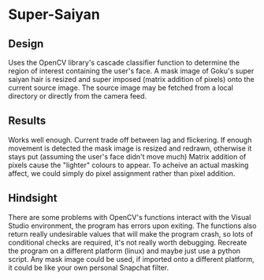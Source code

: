 # Super-Saiyan

Design
-----------------------------------------------------------------------------------------------------------------------------------------
Uses the OpenCV library's cascade classifier function to determine the region of interest containing the user's face.
A mask image of Goku's super saiyan hair is resized and super imposed (matrix addition of pixels) onto the current source image.
The source image may be fetched from a local directory or directly from the camera feed. 

Results
-----------------------------------------------------------------------------------------------------------------------------------------
Works well enough.
Current trade off between lag and flickering.
If enough movement is detected the mask image is resized and redrawn, otherwise it stays put (assuming the user's face didn't move much)
Matrix addition of pixels cause the "lighter" colours to appear. 
To acheive an actual masking affect, we could simply do pixel assignment rather than pixel addition.

Hindsight
-----------------------------------------------------------------------------------------------------------------------------------------
There are some problems with OpenCV's functions interact with the Visual Studio environment, the program has errors upon exiting.
The functions also return really undesirable values that will make the program crash, so lots of conditional checks are required, it's 
not really worth debugging.
Recreate the program on a different platform (linux) and maybe just use a python script.
Any mask image could be used, if imported onto a different platform, it could be like your own personal Snapchat filter. 

